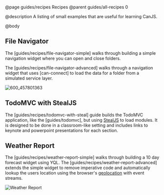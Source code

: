 @page guides/recipes Recipes
@parent guides/all-recipes 0

@description A listing of small examples that are useful for
learning CanJS.

@body


## File Navigator

The [guides/recipes/file-navigator-simple] walks through building a simple navigation
widget where you can open and close folders.

The [guides/recipes/file-navigator-advanced] walks through a navigation widget that uses
[can-connect] to load the data for a folder from a simulated service layer.

![600_457801363](https://cloud.githubusercontent.com/assets/78602/22888969/273617ca-f1cd-11e6-922f-28bd5514b3dd.jpeg)

## TodoMVC with StealJS

The [guides/recipes/todomvc-with-steal] guide builds the TodoMVC application, like the [guides/todomvc], but using [StealJS](http://stealjs.com) to load modules.  It is designed to be done in a classroom-like setting and includes links
to keynote and powerpoint presentations for each section.


## Weather Report

The [guides/recipes/weather-report-simple] walks through building a 10 day forecast widget
using YQL. The [guides/recipes/weather-report-advanced] extends the simple widget to
remove imperative code and automatically lookup the users location using the
browser's [geolocation](https://developer.mozilla.org/en-US/docs/Web/API/Geolocation/Using_geolocation) with
event streams.

![Weather Report](../../docs/can-guides/commitment/recipes/weather-report/weather-report.png)
